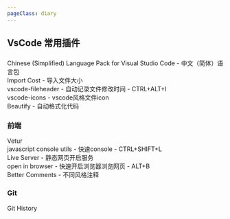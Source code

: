 ```yaml
---
pageClass: diary
---
```


## VsCode 常用插件

### 
Chinese (Simplified) Language Pack for Visual Studio Code - 中文（简体）语言包 <br>
Import Cost - 导入文件大小<br>
vscode-fileheader - 自动记录文件修改时间 - CTRL+ALT+I<br>
vscode-icons - vscode风格文件icon<br>
Beautify - 自动格式化代码<br>

### 前端
Vetur <br>
javascript console utils - 快速console - CTRL+SHIFT+L<br>
Live Server - 静态网页开启服务<br>
open in browser - 快速开启浏览器浏览网页 - ALT+B<br>
Better Comments - 不同风格注释<br>

### Git
Git History<br>
